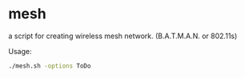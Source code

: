 # mesh
a script for creating wireless mesh network. (B.A.T.M.A.N. or 802.11s)

Usage:
```bash
./mesh.sh -options ToDo
```

